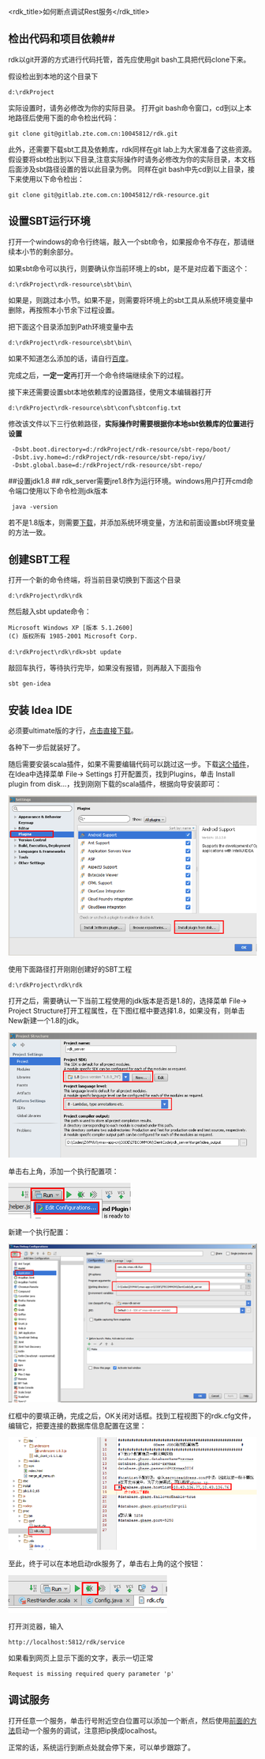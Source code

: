 <rdk_title>如何断点调试Rest服务</rdk_title>

## 检出代码和项目依赖##

rdk以git开源的方式进行代码托管，首先应使用git bash工具把代码clone下来。

假设检出到本地的这个目录下

	d:\rdkProject

实际设置时，请务必修改为你的实际目录。
打开git bash命令窗口，cd到以上本地路径后使用下面的命令检出代码：
	 
    git clone git@gitlab.zte.com.cn:10045812/rdk.git

此外，还需要下载sbt工具及依赖库，rdk同样在git lab上为大家准备了这些资源。假设要将sbt检出到以下目录,注意实际操作时请务必修改为你的实际目录，本文档后面涉及sbt路径设置的皆以此目录为例。
同样在git bash中先cd到以上目录，接下来使用以下命令检出：
  
    git clone git@gitlab.zte.com.cn:10045812/rdk-resource.git

## 设置SBT运行环境 ##

打开一个windows的命令行终端，敲入一个sbt命令，如果报命令不存在，那请继续本小节的剩余部分。

如果sbt命令可以执行，则要确认你当前环境上的sbt，是不是对应着下面这个：

	d:\rdkProject\rdk-resource\sbt\bin\

如果是，则跳过本小节。如果不是，则需要将环境上的sbt工具从系统环境变量中删除，再按照本小节余下过程设置。

把下面这个目录添加到Path环境变量中去

	d:\rdkProject\rdk-resource\sbt\bin\

如果不知道怎么添加的话，请自行[百度](https://www.baidu.com/s?ie=utf-8&f=8&rsv_bp=0&rsv_idx=1&tn=baidu&wd=%E5%A6%82%E4%BD%95%E8%AE%BE%E7%BD%AE%E7%8E%AF%E5%A2%83%E5%8F%98%E9%87%8F&rsv_pq=fba32b1f000189c1&rsv_t=17cc7x9i2muEP6LU2zPYR3cF%2B04FWZNJ3geSW7MrqUEY3LgklGm0gBVIlM0&rsv_enter=1&rsv_sug3=24&rsv_sug1=10&rsv_sug7=100)。

完成之后，**一定一定**再打开一个命令终端继续余下的过程。

接下来还需要设置sbt本地依赖库的设置路径，使用文本编辑器打开

    d:\rdkProject\rdk-resource\sbt\conf\sbtconfig.txt

修改该文件以下三行依赖路径，**实际操作时需要根据你本地sbt依赖库的位置进行设置**

     -Dsbt.boot.directory=d:/rdkProject/rdk-resource/sbt-repo/boot/
     -Dsbt.ivy.home=d:/rdkProject/rdk-resource/sbt-repo/ivy/
     -Dsbt.global.base=d:/rdkProject/rdk-resource/sbt-repo/

##设置jdk1.8 ##
rdk_server需要jre1.8作为运行环境。windows用户打开cmd命令端口使用以下命令检测jdk版本

     java -version

若不是1.8版本，则需要[下载](https://www.baidu.com/link?url=VBPJzd2YmUpsuaRQpm5o3u_2I8exB6CjUbv6e5I-qDnquELOrLtCJhUDto4TfWomGHzqoIz9FpOsJKdfzrtZYb6IMaql7AjTYPJ1tjFHDlRp1DnCUVH8nCLg7zmqsg8i&wd=&eqid=d02be58100003af80000000657e91599)，并添加系统环境变量，方法和前面设置sbt环境变量的方法一致。

## 创建SBT工程 ##

打开一个新的命令终端，将当前目录切换到下面这个目录

	d:\rdkProject\rdk\rdk

然后敲入sbt update命令：

	Microsoft Windows XP [版本 5.1.2600]
	(C) 版权所有 1985-2001 Microsoft Corp.
	
	d:\rdkProject\rdk\rdk>sbt update

敲回车执行，等待执行完毕，如果没有报错，则再敲入下面指令

	sbt gen-idea

## 安装 Idea IDE ##

必须要ultimate版的才行，[点击直接下载](http://10.9.233.35:8080/tools/ideaIU-15.zip)。

各种下一步后就装好了。

随后需要安装scala插件，如果不需要编辑代码可以跳过这一步。下载[这个插件](http://10.9.233.35:8080/tools/scala-intellij-bin-2.2.0.zip)，在Idea中选择菜单 File-> Settings 打开配置页，找到Plugins，单击 Install plugin from disk...，找到刚刚下载的scala插件，根据向导安装即可：

<img src="img/plugin.PNG"></img>


使用下面路径打开刚刚创建好的SBT工程

	d:\rdkProject\rdk\rdk

打开之后，需要确认一下当前工程使用的jdk版本是否是1.8的，选择菜单 File-> Project Structure打开工程属性，在下图红框中要选择1.8，如果没有，则单击New新建一个1.8的jdk。

<img src="img/jdk.PNG"></img>

单击右上角，添加一个执行配置项：

<img src="img/setup_run.PNG"></img>

新建一个执行配置：

<img src="img/setup_run1.PNG"></img>

红框中的要填正确，完成之后，OK关闭对话框。找到工程视图下的rdk.cfg文件，编辑它，把要连接的数据库信息配置在这里：

<img src="img/dbcfg.PNG"></img>

至此，终于可以在本地启动rdk服务了，单击右上角的这个按钮：

<img src="img/run.PNG"></img>

打开浏览器，输入

	http://localhost:5812/rdk/service

如果看到网页上显示下面的文字，表示一切正常

	Request is missing required query parameter 'p'

## 调试服务 ##

打开任意一个服务，单击行号附近空白位置可以添加一个断点，然后使用[前面的方法](/doc/manual.md#debug)启动一个服务的调试，注意把ip换成localhost。

正常的话，系统运行到断点处就会停下来，可以单步跟踪了。


